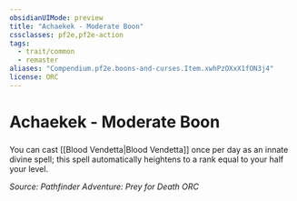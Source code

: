 ```yaml
---
obsidianUIMode: preview
title: "Achaekek - Moderate Boon"
cssclasses: pf2e,pf2e-action
tags:
  - trait/common
  - remaster
aliases: "Compendium.pf2e.boons-and-curses.Item.xwhPzOXxX1fON3j4"
license: ORC
---
```

# Achaekek - Moderate Boon

### 






You can cast [[Blood Vendetta|Blood Vendetta]] once per day as an innate divine spell; this spell automatically heightens to a rank equal to your half your level.

*Source: Pathfinder Adventure: Prey for Death*
*ORC*